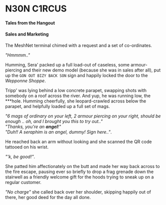 # N30N C1RCUS

#### Tales from the Hangout

#### Sales and Marketing

The MeshNet terminal chimed with a request and a set of co-ordinates. 

_"Hmmmm.."_

Humming, Sera' packed up a full load-out of caseless, some armour-piercing
and their new demo model (because she was in sales after all), put up the
`GON OUT BIZY BACK SON` sign and happily locked the door to the _Wepponne
Shoppe_. 

Tripp' was lying behind a low concrete parapet, swapping shots with somebody
on a roof across the river. And yup, he was running low, the \*\*\*hole. Humming
cheerfully, she leopard-crawled across below the parapet, and helpfully loaded
up a full set of mags.

_"6 mags of ordinary on your left, 2 armour piercing on your right, should be
enough .. oh, and I brought you this to try out.."_  
_"Thanks, you're an **angel**!"_  
_"Duh!! A seraphim is an angel, dummy! Sign here.."_. 

He reached back an arm without looking and she scanned the QR code tattooed on his wrist.

_"'k, be good!"_. 

She patted him affectionately on the butt and made her way back across to the
fire escape, pausing ever so briefly to drop a frag grenade down the stairwell
as a friendly welcome gift for the hoods trying to sneak up on a regular customer.

_"No charge"_ she called back over her shoulder, skipping happily out of there,
her good deed for the day all done.
